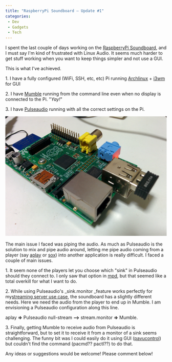 ```yaml
---
title: "RaspberryPi Soundboard – Update #1"
categories:
 - Dev
 - Gadgets
 - Tech
---
```


I spent the last couple of days working on the [RaspberryPi Soundboard][0], and I must say I'm kind of frustrated with Linux Audio. It seems much harder to get stuff working when you want to keep things simpler and not use a GUI.

This is what I've achieved.

1\. I have a fully configured (WiFi, SSH, etc, etc) Pi running [Archlinux][1] + [i3wm][2] for GUI

2\. I have [Mumble][3] running from the command line even when no display is connected to the Pi. "_Yay!_"

3\. I have [Pulseaudio][4] running with all the correct settings on the Pi.

![RaspberryPi](../images/2014/02/IMG_20140203_212926.jpg)

The main issue I faced was piping the audio. As much as Pulseaudio is the solution to mix and pipe audio around, letting me pipe audio coming from a player (say [aplay][5] or [sox][6])  into another application is really difficult. I faced a couple of main issues.

1\. It seem none of the players let you choose which "sink" in Pulseaudio should they connect to. I only saw that option in [mpd][7], but that seemed like a total overkill for what I want to do.

2\. While using Pulseaudio's _sink.monitor _feature works perfectly for my[streaming server use case][8], the soundboard has a slightly different needs. Here we need the audio from the player to end up in Mumble. I am envisioning a Pulseaudio configuration along this line.

aplay **=\>** Pulseaudio null-stream **--\>** stream.monitor **=\>** Mumble.

3\. Finally, getting Mumble to receive audio from Pulseaudio is straightforward, but to set it to receive it from a monitor of a sink seems challenging. The funny bit was I could easily do it using GUI ([pavucontrol][9]) but couldn't find the command (pacmd?? pactl??) to do that.

Any ideas or suggestions would be welcome! Please comment below!



[0]: http://chinpen.net/blog/2014/01/raspberrypi-soundboard-intro/
[1]: http://archlinuxarm.org/packages
[2]: http://i3wm.org/docs/userguide.html
[3]: http://mumble.sourceforge.net
[4]: http://pulseaudio.org
[5]: http://alsa.opensrc.org/Aplay
[6]: http://sox.sourceforge.net/sox.html
[7]: http://mpd.wikia.com
[8]: http://chinpen.net/blog/2013/11/streaming-audio/
[9]: http://freedesktop.org/software/pulseaudio/pavucontrol/
